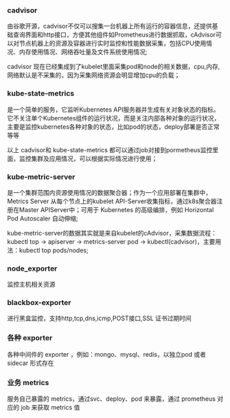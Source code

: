 

### cadvisor 

由谷歌开源，cadvisor不仅可以搜集一台机器上所有运行的容器信息，还提供基础查询界面和http接口，方便其他组件如Prometheus进行数据抓取，cAdvisor可以对节点机器上的资源及容器进行实时监控和性能数据采集，包括CPU使用情况、内存使用情况、网络吞吐量及文件系统使用情况;

cadvisor 现在已经集成到了kubelet里面采集pod和node的相关数据，cpu,内存,网络默认是不采集的，因为采集网络资源会明显增加cpu的负载；

### kube-state-metrics

是一个简单的服务，它监听Kubernetes API服务器并生成有关对象状态的指标。它不关注单个Kubernetes组件的运行状况，而是关注内部各种对象的运行状况，主要是监控kubernetes各种对象的状态，比如pod的状态，deploy部署是否正常等等

以上 cadvisor和 kube-state-metrics 都可以通过job对接到pormetheus监控里面，监控集群及应用情况，可以根据实际情况进行使用；

### kube-metric-server 

是一个集群范围内资源使用情况的数据聚合器；作为一个应用部署在集群中，Metrics Server 从每个节点上的kubelet API-Server收集指标，通过k8s聚合器注册在Master APIServer中；可用于 Kubernetes 的高级编排，例如 Horizontal Pod Autoscaler 自动伸缩;

kube-metric-server的数据其实就是来自kubelet的cAdvisor，采集数据流程：kubectl top -> apiserver -> metrics-server pod -> kubectl(cadvisor)，主要用法：kubectl top pods/nodes;

### node_exporter

监控主机相关资源

### blackbox-exporter

进行黑盒监控，支持http,tcp,dns,icmp,POST接口,SSL 证书过期时间

### 各种 exporter

各种中间件的 exporter ，例如：mongo、mysql、redis，以独立pod 或者 sidecar 形式存在

### 业务 metrics

服务自己暴露的 metrics，通过svc、deploy、pod 来暴露，通过 prometheus 对应的 job 来获取 metrics 值







